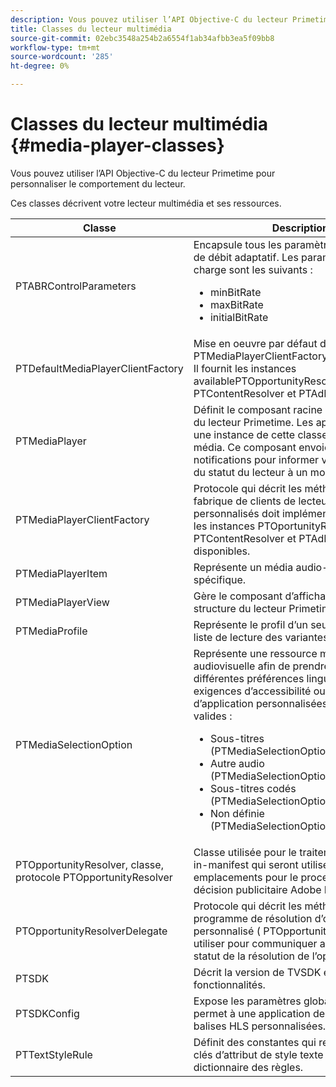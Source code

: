 ```yaml
---
description: Vous pouvez utiliser l’API Objective-C du lecteur Primetime pour personnaliser le comportement du lecteur.
title: Classes du lecteur multimédia
source-git-commit: 02ebc3548a254b2a6554f1ab34afbb3ea5f09bb8
workflow-type: tm+mt
source-wordcount: '285'
ht-degree: 0%

---
```


# Classes du lecteur multimédia {#media-player-classes}

Vous pouvez utiliser l’API Objective-C du lecteur Primetime pour personnaliser le comportement du lecteur.

Ces classes décrivent votre lecteur multimédia et ses ressources.

| Classe | Description |
|---|---|
| PTABRControlParameters | Encapsule tous les paramètres de contrôle de débit adaptatif. Les paramètres pris en charge sont les suivants :<ul><li>minBitRate</li><li>maxBitRate</li><li>initialBitRate</li></ul> |
| PTDefaultMediaPlayerClientFactory | Mise en oeuvre par défaut de PTMediaPlayerClientFactoryin dans TVSDK. Il fournit les instances availablePTOpportunityResolver, PTContentResolver et PTAdPolicySelector . |
| PTMediaPlayer | Définit le composant racine de la structure du lecteur Primetime. Les applications créent une instance de cette classe pour lire un média. Ce composant envoie des notifications pour informer votre application du statut du lecteur à un moment donné. |
| PTMediaPlayerClientFactory | Protocole qui décrit les méthodes qu’une fabrique de clients de lecteurs multimédia personnalisés doit implémenter pour fournir les instances PTOportunityResolver , PTContentResolver et PTAdPolicySelector disponibles. |
| PTMediaPlayerItem | Représente un média audio-vidéo spécifique. |
| PTMediaPlayerView | Gère le composant d’affichage de la structure du lecteur Primetime. |
| PTMediaProfile | Représente le profil d’un seul flux dans la liste de lecture des variantes. |
| PTMediaSelectionOption | Représente une ressource multimédia audiovisuelle afin de prendre en compte différentes préférences linguistiques, exigences d’accessibilité ou configurations d’application personnalisées. Types d’option valides :<ul><li>Sous-titres (PTMediaSelectionOptionTypeSubtitle)</li><li>Autre audio (PTMediaSelectionOptionTypeAudio)</li><li>Sous-titres codés (PTMediaSelectionOptionTypeCC)</li><li>Non définie (PTMediaSelectionOptionTypeUndefined)</li></ul> |
| PTOpportunityResolver, classe, protocole PTOpportunityResolver | Classe utilisée pour le traitement de signaux in-manifest qui seront utilisés comme emplacements pour le processus de prise de décision publicitaire Adobe Primetime. |
| PTOpportunityResolverDelegate | Protocole qui décrit les méthodes que le programme de résolution d’opportunités personnalisé ( PTOpportunityResolver ) doit utiliser pour communiquer au délégué le statut de la résolution de l’opportunité. |
| PTSDK | Décrit la version de TVSDK et ses fonctionnalités. |
| PTSDKConfig | Expose les paramètres globaux TVSDK et permet à une application de s’abonner à des balises HLS personnalisées. |
| PTTextStyleRule | Définit des constantes qui représentent les clés d’attribut de style texte qui forment le dictionnaire des règles. |
